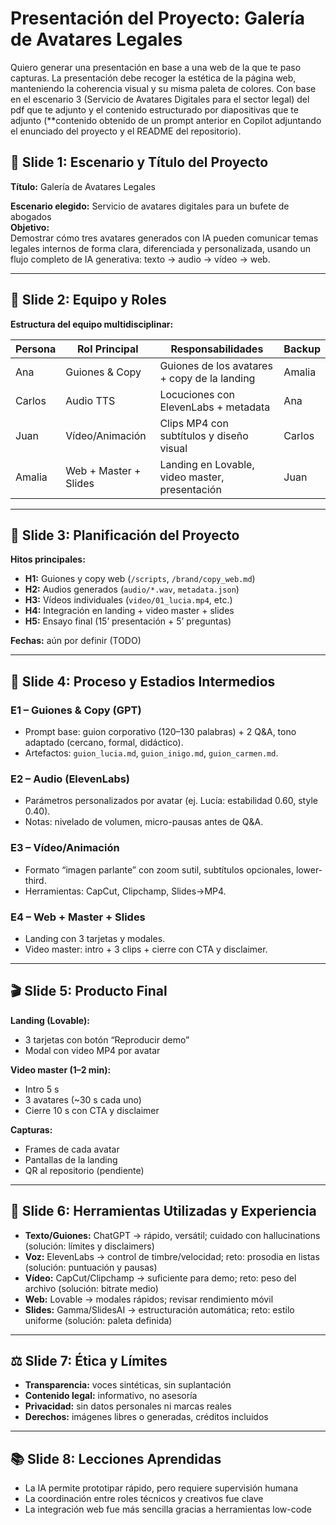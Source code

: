 # Presentación del Proyecto: Galería de Avatares Legales

Quiero generar una presentación en base a una web de la que te paso capturas. La presentación debe recoger la estética de la página web, manteniendo la coherencia visual y su misma paleta de colores. Con base en el escenario 3 (Servicio de Avatares Digitales para el sector legal) del pdf que te adjunto y el contenido estructurado por diapositivas que te adjunto (**contenido obtenido de un prompt anterior en Copilot adjuntando el enunciado del proyecto y el README del repositorio).

## 🧭 Slide 1: Escenario y Título del Proyecto

**Título:** Galería de Avatares Legales  

**Escenario elegido:** Servicio de avatares digitales para un bufete de abogados  
**Objetivo:**  
Demostrar cómo tres avatares generados con IA pueden comunicar temas legales internos de forma clara, diferenciada y personalizada, usando un flujo completo de IA generativa: texto → audio → vídeo → web.

---

## 👥 Slide 2: Equipo y Roles

**Estructura del equipo multidisciplinar:**

| Persona | Rol Principal         | Responsabilidades                                 | Backup  |
|--------|------------------------|---------------------------------------------------|---------|
| Ana    | Guiones & Copy         | Guiones de los avatares + copy de la landing      | Amalia  |
| Carlos | Audio TTS              | Locuciones con ElevenLabs + metadata              | Ana     |
| Juan   | Vídeo/Animación        | Clips MP4 con subtítulos y diseño visual          | Carlos  |
| Amalia | Web + Master + Slides  | Landing en Lovable, video master, presentación    | Juan    |

---

## 📅 Slide 3: Planificación del Proyecto

**Hitos principales:**

- **H1:** Guiones y copy web (`/scripts`, `/brand/copy_web.md`)
- **H2:** Audios generados (`audio/*.wav`, `metadata.json`)
- **H3:** Vídeos individuales (`video/01_lucia.mp4`, etc.)
- **H4:** Integración en landing + video master + slides
- **H5:** Ensayo final (15’ presentación + 5’ preguntas)

**Fechas:** aún por definir (TODO)

---

## 🔄 Slide 4: Proceso y Estadios Intermedios

### E1 – Guiones & Copy (GPT)
- Prompt base: guion corporativo (120–130 palabras) + 2 Q&A, tono adaptado (cercano, formal, didáctico).
- Artefactos: `guion_lucia.md`, `guion_inigo.md`, `guion_carmen.md`.

### E2 – Audio (ElevenLabs)
- Parámetros personalizados por avatar (ej. Lucía: estabilidad 0.60, style 0.40).
- Notas: nivelado de volumen, micro-pausas antes de Q&A.

### E3 – Vídeo/Animación
- Formato “imagen parlante” con zoom sutil, subtítulos opcionales, lower-third.
- Herramientas: CapCut, Clipchamp, Slides→MP4.

### E4 – Web + Master + Slides
- Landing con 3 tarjetas y modales.
- Video master: intro + 3 clips + cierre con CTA y disclaimer.

---

## 🎬 Slide 5: Producto Final

**Landing (Lovable):**
- 3 tarjetas con botón “Reproducir demo”
- Modal con video MP4 por avatar

**Video master (1–2 min):**
- Intro 5 s  
- 3 avatares (~30 s cada uno)  
- Cierre 10 s con CTA y disclaimer

**Capturas:**
- Frames de cada avatar  
- Pantallas de la landing  
- QR al repositorio (pendiente)

---

## 🧰 Slide 6: Herramientas Utilizadas y Experiencia

- **Texto/Guiones:** ChatGPT → rápido, versátil; cuidado con hallucinations (solución: límites y disclaimers)
- **Voz:** ElevenLabs → control de timbre/velocidad; reto: prosodia en listas (solución: puntuación y pausas)
- **Vídeo:** CapCut/Clipchamp → suficiente para demo; reto: peso del archivo (solución: bitrate medio)
- **Web:** Lovable → modales rápidos; revisar rendimiento móvil
- **Slides:** Gamma/SlidesAI → estructuración automática; reto: estilo uniforme (solución: paleta definida)

---

## ⚖️ Slide 7: Ética y Límites

- **Transparencia:** voces sintéticas, sin suplantación  
- **Contenido legal:** informativo, no asesoría  
- **Privacidad:** sin datos personales ni marcas reales  
- **Derechos:** imágenes libres o generadas, créditos incluidos

---

## 📚 Slide 8: Lecciones Aprendidas

- La IA permite prototipar rápido, pero requiere supervisión humana  
- La coordinación entre roles técnicos y creativos fue clave  
- La integración web fue más sencilla gracias a herramientas low-code

